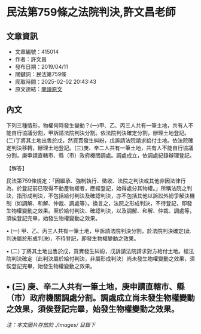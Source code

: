 # 民法第759條之法院判決,許文昌老師

## 文章資訊
- 文章編號：415014
- 作者：許文昌
- 發布日期：2019/04/11
- 關鍵詞：民法第759條
- 爬取時間：2025-02-02 20:43:43
- 原文連結：[閱讀原文](https://real-estate.get.com.tw/Columns/detail.aspx?no=415014)

## 內文
下列三種情形，物權何時發生變動？(一)甲、乙、丙三人共有一筆土地，共有人不能自行協議分割，甲訴請法院判決分割。依法院判決確定分割，辦理土地登記。(二)丁將其土地出售於戊，然買賣發生糾紛，戊訴請法院請求給付土地。依法院確定判決移轉，辦理土地登記。(三)庚、辛二人共有一筆土地，共有人不能自行協議分割，庚申請直轄市、縣（市）政府機關調處。調處成立，依調處紀錄辦理登記。

【解答】

民法第759條規定：「因繼承、強制執行、徵收、法院之判決或其他非因法律行為，於登記前已取得不動產物權者，應經登記，始得處分其物權。」所稱法院之判決，指形成判決，不包括給付判決及確認判決，亦不包括其他以訴訟外紛爭解決機制（如調解、和解、仲裁、調處等）。換言之，法院之形成判決，不待登記，即發生物權變動之效果。至於給付判決、確認判決，以及調解、和解、仲裁、調處等，須俟登記完畢，始發生物權變動之效果。

• (一) 甲、乙、丙三人共有一筆土地，甲訴請法院判決分割，於法院判決確定(此判決屬於形成判決)，不待登記，即發生物權變動之效果。

• (二) 丁將其土地出售於戊，買賣發生糾紛，戊訴請法院請求對方給付土地。經法院判決確定（此判決屬於給付判決，非屬形成判決）尚未發生物權變動之效果，須俟登記完畢，始發生物權變動之效果。

• (三) 庚、辛二人共有一筆土地，庚申請直轄市、縣（市）政府機關調處分割。調處成立尚未發生物權變動之效果，須俟登記完畢，始發生物權變動之效果。
---
*注：本文圖片存放於 ./images/ 目錄下*
